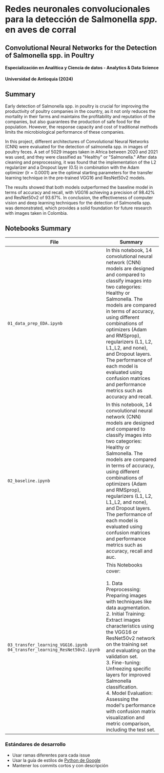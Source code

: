 # Redes neuronales convolucionales para la detección de Salmonella *spp.* en aves de corral
## Convolutional Neural Networks for the Detection of Salmonella spp. in Poultry

#### Especialización en Analítica y Ciencia de datos - Analytics & Data Science
#### Universidad de Antioquia (2024)

## Summary
Early detection of Salmonella spp. in poultry is crucial for improving the productivity of poultry companies in the country, as it not only reduces the mortality in their farms and maintains the profitability and reputation of the companies, but also guarantees the production of safe food for the population. However, the response capacity and cost of traditional methods limits the microbiological performance of these companies.

In this project, different architectures of Convolutional Neural Networks (CNN) were evaluated for the detection of salmonella spp. in images of poultry feces. A set of 5029 images taken in Africa between 2020 and 2021 was used, and they were classified as "Healthy" or "Salmonella." After data cleaning and preprocessing, it was found that the implementation of the L2 regularizer and a Dropout layer (0.5) in combination with the Adam optimizer (lr = 0.0001) are the optimal starting parameters for the transfer learning technique in the pre-trained VGG16 and ResNet50v2 models.

The results showed that both models outperformed the baseline model in terms of accuracy and recall, with VGG16 achieving a precision of 98.42% and ResNet50v2 of 93.67%. In conclusion, the effectiveness of computer vision and deep learning techniques for the detection of Salmonella spp. was demonstrated, which provides a solid foundation for future research with images taken in Colombia.

## Notebooks Summary

| File                            | Summary                                                                                                                                                                                                                                                                                                                                                                                                   |
|---------------------------------|-----------------------------------------------------------------------------------------------------------------------------------------------------------------------------------------------------------------------------------------------------------------------------------------------------------------------------------------------------------------------------------------------------------|
| `01_data_prep_EDA.ipynb`        | In this notebook, 14 convolutional neural network (CNN) models are designed and compared to classify images into two categories: Healthy or Salmonella. The models are compared in terms of accuracy, using different combinations of optimizers (Adam and RMSprop), regularizers (L1, L2, L1_L2, and none), and Dropout layers. The performance of each model is evaluated using confusion matrices and performance metrics such as accuracy and recall. |
| `02_baseline.ipynb`             | In this notebook, 14 convolutional neural network (CNN) models are designed and compared to classify images into two categories: Healthy or Salmonella. The models are compared in terms of accuracy, using different combinations of optimizers (Adam and RMSprop), regularizers (L1, L2, L1_L2, and none), and Dropout layers. The performance of each model is evaluated using confusion matrices and performance metrics such as accuracy, recall and auc.       |
| `03_transfer_learning_VGG16.ipynb`  `04_transfer_learning_ResNet50v2.ipynb` | This Notebooks cover:<br><br>1. Data Preprocessing: Preparing images with techniques like data augmentation.<br>2. Initial Training: Extract images characteristics using the VGG16 or ResNet50v2 network on the training set and evaluating on the validation set.<br>3. Fine-tuning: Unfreezing specific layers for improved Salmonella classification.<br>4. Model Evaluation: Assessing the model's performance with confusion matrix visualization and metric comparison, including the test set. |


### Estándares de desarrollo
- Usar ramas diferentes para cada issue
- Usar la guía de estilos de [Python de Google](https://google.github.io/styleguide/pyguide.html)
- Mantener los commits cortos y con descripción
